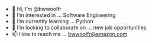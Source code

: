 - 👋 Hi, I’m @bwwoolfr
- 👀 I’m interested in ... Software Engineering 
- 🌱 I’m currently learning ... Python
- 💞️ I’m looking to collaborate on ... new job opportunities 
- 📫 How to reach me ... bwwoolfr@amazon.com 

<!---
bwwoolfr/bwwoolfr is a ✨ special ✨ repository because its `README.md` (this file) appears on your GitHub profile.
You can click the Preview link to take a look at your changes.
--->
